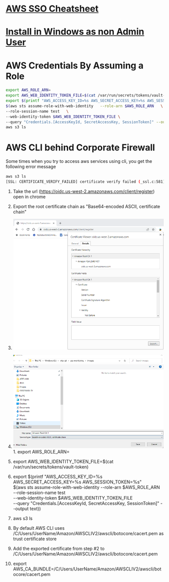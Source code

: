 # [AWS SSO Cheatsheet](sso)

# [Install in Windows as non Admin User](windows)

# AWS Credentials By Assuming a Role

```bash
export AWS_ROLE_ARN=
export AWS_WEB_IDENTITY_TOKEN_FILE=$(cat /var/run/secrets/tokens/vault-token)                                                  
export $(printf "AWS_ACCESS_KEY_ID=%s AWS_SECRET_ACCESS_KEY=%s AWS_SESSION_TOKEN=%s" \
$(aws sts assume-role-with-web-identity   --role-arn $AWS_ROLE_ARN   \
--role-session-name test   \
--web-identity-token $AWS_WEB_IDENTITY_TOKEN_FILE \
--query "Credentials.[AccessKeyId, SecretAccessKey, SessionToken]" --output text))
aws s3 ls
```

# AWS CLI behind Corporate Firewall
Some times when you try to access aws services using cli, you get the following error message
```bash
aws s3 ls
[SSL: CERTIFICATE_VERIFY_FAILED] certificate verify failed (_ssl.c:581)
```
1. Take the url (https://oidc.us-west-2.amazonaws.com/client/register) open in chrome 
2. Export the root certificate chain as "Base64-encoded ASCII, certificate chain"
3. ![Export](images/aws-root-cert.png)
4. ![Save](images/aws-root-chain.png)1. export AWS_ROLE_ARN=
2. export AWS_WEB_IDENTITY_TOKEN_FILE=$(cat /var/run/secrets/tokens/vault-token)                                                  
3. export $(printf "AWS_ACCESS_KEY_ID=%s AWS_SECRET_ACCESS_KEY=%s AWS_SESSION_TOKEN=%s" \
$(aws sts assume-role-with-web-identity   --role-arn $AWS_ROLE_ARN   \
--role-session-name test   \
--web-identity-token $AWS_WEB_IDENTITY_TOKEN_FILE \
--query "Credentials.[AccessKeyId, SecretAccessKey, SessionToken]" --output text))
4. aws s3 ls

5. By default AWS CLI uses /C/Users/UserName/Amazon/AWSCLIV2/awscli/botocore/cacert.pem as trust certificate store
6. Add the exported certificate from step #2 to /C/Users/UserName/Amazon/AWSCLIV2/awscli/botocore/cacert.pem
7. export AWS_CA_BUNDLE=/C/Users/UserName/Amazon/AWSCLIV2/awscli/botocore/cacert.pem
